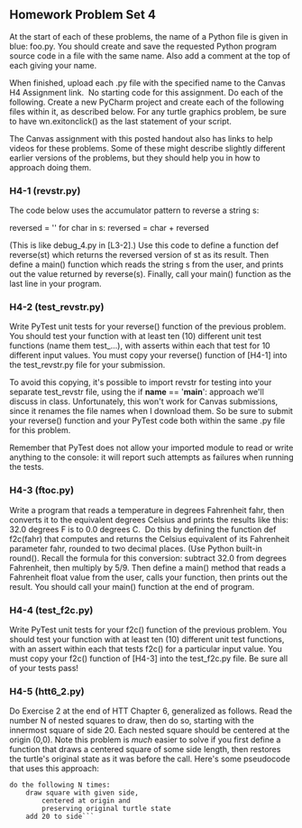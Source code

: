 ## Homework Problem Set 4

At the start of each of these problems, the name of a Python file is given in blue: foo.py.  You should create and save the requested Python program source code in a file with the same name.  Also add a comment at the top of each giving your name.

When finished, upload each .py file with the specified name to the Canvas H4 Assignment link.  No starting code for this assignment. Do each of the following. Create a new PyCharm project and create each of the following files within it, as described below. For any turtle graphics problem, be sure to have wn.exitonclick() as the last statement of your script.

The Canvas assignment with this posted handout also has links to help videos for these problems. Some of these might describe slightly different earlier versions of the problems, but they should help you in how to approach doing them.

### H4-1 (revstr.py) 
The code below uses the accumulator pattern to reverse a string s:

reversed = ''
for char in s:
    reversed = char + reversed 

(This is like debug_4.py in [L3-2].) Use this code to define a function def reverse(st) which returns the reversed version of st as its result. Then define a main() function which reads the string s from the user, and prints out the value returned by reverse(s). Finally, call your main() function as the last line in your program.

### H4-2 (test_revstr.py) 
Write PyTest unit tests for your reverse() function of the previous problem.  You should test your function with at least ten (10) different unit test functions (name them test_...), with asserts within each that test for 10 different input values. You must copy your reverse() function of [H4-1] into the test_revstr.py file for your submission.

To avoid this copying, it's possible to import revstr for testing into your separate test_revstr file, using the if __name__ == '__main__':  approach we'll discuss in class. Unfortunately, this won't work for Canvas submissions, since it renames the file names when I download them.  So be sure to submit your reverse() function and your PyTest code both within the same .py file for this problem.

Remember that PyTest does not allow your imported module to read or write anything to the console: it will report such attempts as failures when running the tests.

### H4-3 (ftoc.py) 
Write a program that reads a temperature in degrees Fahrenheit fahr, then converts it to the equivalent degrees Celsius and prints the results like this: 32.0 degrees F is to 0.0 degrees C. 
 Do this by defining the function def f2c(fahr) that computes and returns the Celsius equivalent of its Fahrenheit parameter fahr, rounded to two decimal places. (Use Python built-in round(). Recall the formula for this conversion: subtract 32.0 from degrees Fahrenheit, then multiply by 5/9. Then define a main() method that reads a Fahrenheit float value from the user, calls your function, then prints out the result.  You should call your main() function at the end of program. 

### H4-4 (test_f2c.py) 
Write PyTest unit tests for your f2c() function of the previous problem.  You should test your function with at least ten (10) different unit test functions, with an assert within each that tests f2c() for a particular input value. You must copy your f2c() function of [H4-3] into the test_f2c.py file. Be sure all of your tests pass!

### H4-5 (htt6_2.py) 
Do Exercise 2 at the end of HTT Chapter 6, generalized as follows.  Read the number N of nested squares to draw, then do so, starting with the innermost square of side 20. Each nested square should be centered at the origin (0,0).  Note this problem is *much* easier to solve if you first define a function that draws a centered square of some side length, then restores the turtle's original state as it was before the call. Here's some pseudocode that uses this approach:

```init side to 20
do the following N times:
    draw square with given side, 
        centered at origin and 
        preserving original turtle state
    add 20 to side```